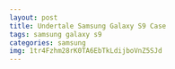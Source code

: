 ```yaml
---
layout: post
title: Undertale Samsung Galaxy S9 Case
tags: samsung galaxy s9
categories: samsung
img: 1tr4Fzhm28rK0TA6EbTkLdijboVnZ5SJd
---
```

